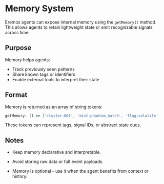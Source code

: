 # Memory System

Eremos agents can expose internal memory using the `getMemory()` method.  
This allows agents to retain lightweight state or emit recognizable signals across time.

## Purpose

Memory helps agents:

- Track previously seen patterns
- Share known tags or identifiers
- Enable external tools to interpret their state

## Format

Memory is returned as an array of string tokens:

```ts
getMemory: () => ['cluster:001', 'mint:phantom_batch', 'flag:volatile'];
```

These tokens can represent tags, signal IDs, or abstract state cues.

## Notes

- Keep memory declarative and interpretable.

- Avoid storing raw data or full event payloads.

- Memory is optional - use it when the agent benefits from context or history.
